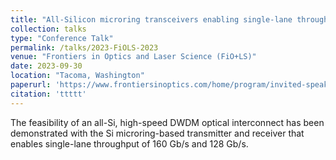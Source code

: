```yaml
---
title: "All-Silicon microring transceivers enabling single-lane throughput exceeding 128 Gb/s"
collection: talks
type: "Conference Talk"
permalink: /talks/2023-FiOLS-2023
venue: "Frontiers in Optics and Laser Science (FiO+LS)"
date: 2023-09-30
location: "Tacoma, Washington"
paperurl: 'https://www.frontiersinoptics.com/home/program/invited-speakers/'
citation: 'ttttt'
---
```


The feasibility of an all-Si, high-speed DWDM optical interconnect has been demonstrated with the Si microring-based transmitter and receiver that enables single-lane throughput of 160 Gb/s and 128 Gb/s.
